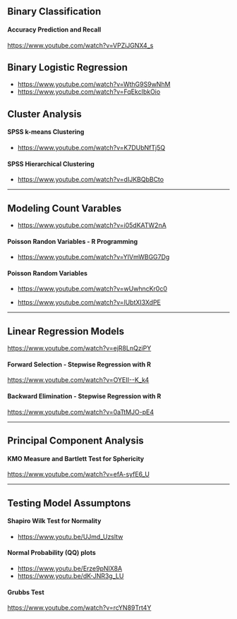## Binary Classification

#### Accuracy Prediction and Recall

https://www.youtube.com/watch?v=VPZiJGNX4_s


## Binary Logistic Regression

* https://www.youtube.com/watch?v=WthG9S9wNhM
* https://www.youtube.com/watch?v=FqEkcIbkOio

## Cluster Analysis

#### SPSS k-means Clustering

* https://www.youtube.com/watch?v=K7DUbNfTj5Q

#### SPSS Hierarchical Clustering

* https://www.youtube.com/watch?v=dIJKBQbBCto

<hr>

## Modeling Count Varables

* https://www.youtube.com/watch?v=i05dKATW2nA

#### Poisson Randon Variables - R Programming

* https://www.youtube.com/watch?v=YIVmWBGG7Dg

#### Poisson Random Variables

* https://www.youtube.com/watch?v=wUwhncKr0c0

* https://www.youtube.com/watch?v=lUbtXI3XdPE


<hr>

## Linear Regression Models

https://www.youtube.com/watch?v=ejR8LnQziPY

#### Forward Selection - Stepwise Regression with R

https://www.youtube.com/watch?v=OYEII--K_k4

#### Backward Elimination - Stepwise Regression with R

https://www.youtube.com/watch?v=0aTtMJO-pE4

<hr>

## Principal Component Analysis

#### KMO Measure and Bartlett Test for Sphericity

https://www.youtube.com/watch?v=efA-syfE6_U

<hr>

## Testing Model Assumptons

#### Shapiro Wilk Test for Normality

* https://www.youtu.be/UJmd_Uzsltw

#### Normal Probability (QQ) plots

* https://www.youtu.be/Erze9pNIX8A
* https://www.youtu.be/dK-JNR3g_LU

####  Grubbs Test

https://www.youtube.com/watch?v=rcYN89Trt4Y
